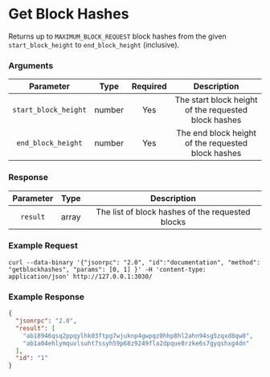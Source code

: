 # Get Block Hashes
Returns up to `MAXIMUM_BLOCK_REQUEST` block hashes from the given `start_block_height` to `end_block_height` (inclusive).

### Arguments

|      Parameter       |  Type  | Required |                     Description                      |
|:--------------------:|:------:|:--------:|:----------------------------------------------------:|
| `start_block_height` | number |   Yes    | The start block height of the requested block hashes |
|  `end_block_height`  | number |   Yes    |  The end block height of the requested block hashes  |

### Response

| Parameter |  Type  |                   Description                    |
|:---------:|:------:|:------------------------------------------------:|
| `result`  | array  | The list of block hashes of the requested blocks |

### Example Request
```ignore
curl --data-binary '{"jsonrpc": "2.0", "id":"documentation", "method": "getblockhashes", "params": [0, 1] }' -H 'content-type: application/json' http://127.0.0.1:3030/
```

### Example Response
```json
{
  "jsonrpc": "2.0",
  "result": [
    "ab18946qsq2ppqylhk03ftpg7wjuknp4gwpqz0hhp8hl2ahn94sg5zqxd8qw8",
    "ab1a04ehlymquvlsuht7ssyh59p68z9249fla2dpque8rzke6s7gyqshxg4dn"
  ],
  "id": "1"
}
```